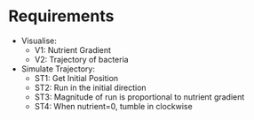 # Requirements

* Visualise:
  * V1: Nutrient Gradient
  * V2: Trajectory of bacteria
* Simulate Trajectory:
  * ST1: Get Initial Position
  * ST2: Run in the initial direction
  * ST3: Magnitude of run is proportional to nutrient gradient
  * ST4: When nutrient=0, tumble in clockwise
